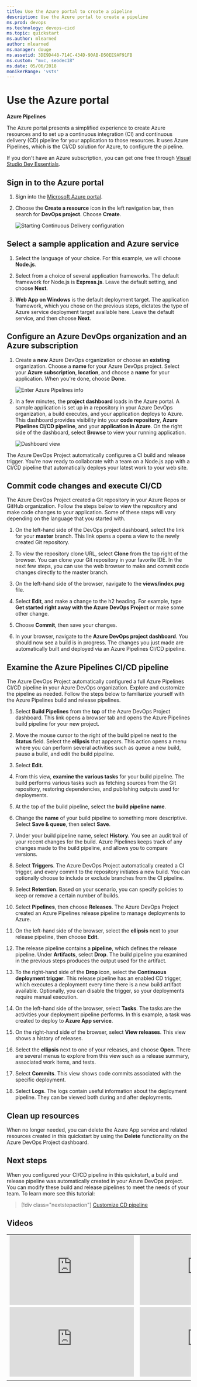 ```yaml
---
title: Use the Azure portal to create a pipeline
description: Use the Azure portal to create a pipeline
ms.prod: devops
ms.technology: devops-cicd
ms.topic: quickstart
ms.author: mlearned
author: mlearned
ms.manager: douge
ms.assetid: 3DE9D448-714C-434D-90AB-D50EE9AF91FB
ms.custom: "mvc, seodec18"
ms.date: 05/06/2018
monikerRange: 'vsts'
---
```


# Use the Azure portal

**Azure Pipelines**

The Azure portal presents a simplified experience to create Azure resources and to set up a continuous integration (CI) and continuous delivery (CD) pipeline for your application to those resources. It uses Azure Pipelines, which is the CI/CD solution for Azure, to configure the pipeline.

If you don't have an Azure subscription, you can get one free through [Visual Studio Dev Essentials](https://visualstudio.microsoft.com/dev-essentials/).

## Sign in to the Azure portal

1. Sign into the [Microsoft Azure portal](https://portal.azure.com).

1. Choose the **Create a resource** icon in the left navigation bar, then search for **DevOps project**.  Choose **Create**.

   	![Starting Continuous Delivery configuration](_img/azure-devops-project/fullbrowser.png)

## Select a sample application and Azure service

1. Select the language of your choice. For this example, we will choose **Node.js**.

1. Select from a choice of several application frameworks. The default framework for Node.js is **Express.js**. Leave the default setting, and choose **Next**.

1. **Web App on Windows** is the default deployment target.  The application framework, which you chose on the previous steps, dictates the type of Azure service deployment target available here.  Leave the default service, and then choose **Next**.
 
## Configure an Azure DevOps organization and an Azure subscription

1. Create a **new** Azure DevOps organization or choose an **existing** organization.  Choose a **name** for your Azure DevOps project.  Select your **Azure subscription**, **location**, and choose a **name** for your application.  When you're done, choose **Done**.

   	![Enter Azure Pipelines info](_img/azure-devops-project/vstsazureinfo.png)

2. In a few minutes, the **project dashboard** loads in the Azure portal.  A sample application is set up in a repository in your Azure DevOps organization, a build executes, and your application deploys to Azure.  This dashboard provides visibility into your **code repository**, **Azure Pipelines CI/CD pipeline**, and your **application in Azure**.  On the right side of the dashboard, select **Browse** to view your running application.

   	![Dashboard view](_img/azure-devops-project/dashboardnopreview.png) 
	
The Azure DevOps Project automatically configures a CI build and release trigger.  You're now ready to collaborate with a team on a Node.js app with a CI/CD pipeline that automatically deploys your latest work to your web site.

## Commit code changes and execute CI/CD

The Azure DevOps Project created a Git repository in your Azure Repos or GitHub organization.  Follow the steps below to view the repository and make code changes to your application. Some of these steps will vary depending on the language that you started with.

1. On the left-hand side of the DevOps project dashboard, select the link for your **master** branch.  This link opens a opens a view to the newly created Git repository.

1. To view the repository clone URL, select **Clone** from the top right of the browser. You can clone your Git repository in your favorite IDE.  In the next few steps, you can use the web browser to make and commit code changes directly to the master branch.

1. On the left-hand side of the browser, navigate to the **views/index.pug** file.

1. Select **Edit**, and make a change to the h2 heading.  For example, type **Get started right away with the Azure DevOps Project** or make some other change.

1. Choose **Commit**, then save your changes.

1. In your browser, navigate to the **Azure DevOps project dashboard**.  You should now see a build is in progress.  The changes you just made are automatically built and deployed via an Azure Pipelines CI/CD pipeline.

## Examine the Azure Pipelines CI/CD pipeline

The Azure DevOps Project automatically configured a full Azure Pipelines CI/CD pipeline in your Azure DevOps organization.  Explore and customize the pipeline as needed.  Follow the steps below to familiarize yourself with the Azure Pipelines build and release pipelines.

1. Select **Build Pipelines** from the **top** of the Azure DevOps Project dashboard.  This link opens a browser tab and opens the Azure Pipelines build pipeline for your new project.

1. Move the mouse cursor to the right of the build pipeline next to the **Status** field. Select the **ellipsis** that appears.  This action opens a menu where you can perform several activities such as queue a new build, pause a build, and edit the build pipeline.

1. Select **Edit**.

1. From this view, **examine the various tasks** for your build pipeline.  The build performs various tasks such as fetching sources from the Git repository, restoring dependencies, and publishing outputs used for deployments.

1. At the top of the build pipeline, select the **build pipeline name**.

1. Change the **name** of your build pipeline to something more descriptive.  Select **Save & queue**, then select **Save**.

1. Under your build pipeline name, select **History**.  You see an audit trail of your recent changes for the build.  Azure Pipelines keeps track of any changes made to the build pipeline, and allows you to compare versions.

1. Select **Triggers**.  The Azure DevOps Project automatically created a CI trigger, and every commit to the repository initiates a new build.  You can optionally choose to include or exclude branches from the CI pipeline.

1. Select **Retention**.  Based on your scenario, you can specify policies to keep or remove a certain number of builds.

1. Select **Pipelines**, then choose **Releases**.  The Azure DevOps Project created an Azure Pipelines release pipeline to manage deployments to Azure.

1. On the left-hand side of the browser, select the **ellipsis** next to your release pipeline, then choose **Edit**.

1. The release pipeline contains a **pipeline**, which defines the release pipeline.  Under **Artifacts**, select **Drop**.  The build pipeline you examined in the previous steps produces the output used for the artifact.

1. To the right-hand side of the **Drop** icon, select the **Continuous deployment trigger**.  This release pipeline has an enabled CD trigger, which executes a deployment every time there is a new build artifact available.  Optionally, you can disable the trigger, so your deployments require manual execution.

1. On the left-hand side of the browser, select **Tasks**.  The tasks are the activities your deployment pipeline performs.  In this example, a task was created to deploy to **Azure App service**.

1. On the right-hand side of the browser, select **View releases**.  This view shows a history of releases.

1. Select the **ellipsis** next to one of your releases, and choose **Open**.  There are several menus to explore from this view such as a release summary, associated work items, and tests.

1. Select **Commits**.  This view shows code commits associated with the specific deployment.

1. Select **Logs**.  The logs contain useful information about the deployment pipeline.  They can be viewed both during and after deployments.

## Clean up resources

When no longer needed, you can delete the Azure App service and related resources created in this quickstart by using the **Delete** functionality on the Azure DevOps Project dashboard.

## Next steps

When you configured your CI/CD pipeline in this quickstart, a build and release pipeline was automatically created in your Azure DevOps project. You can modify these build and release pipelines to meet the needs of your team. To learn more see this tutorial:

> [!div class="nextstepaction"]
> [Customize CD pipeline](release/define-multistage-release-process.md)

## Videos

| | |
| --- | --- |
| <iframe width="340" height="190" src="https://www.youtube.com/embed/_YGR9hOR_PI?rel=0" frameborder="0" allow="autoplay; encrypted-media" allowfullscreen></iframe> | <iframe width="340" height="190" src="https://www.youtube.com/embed/3etwjubReJs?rel=0" frameborder="0" allow="autoplay; encrypted-media" allowfullscreen></iframe> |
| <iframe width="340" height="190" src="https://www.youtube.com/embed/itwqMf9aR0w?rel=0" frameborder="0" allow="autoplay; encrypted-media" allowfullscreen></iframe> | <iframe width="340" height="190" src="https://www.youtube.com/embed/P72xfZLkFJ0?rel=0" frameborder="0" allow="autoplay; encrypted-media" allowfullscreen></iframe> |
| | |